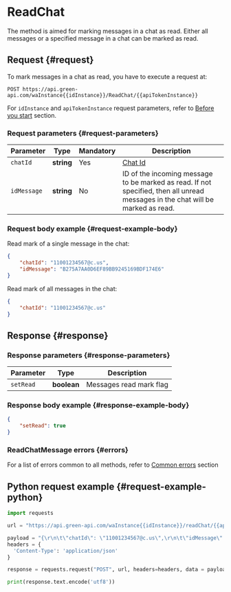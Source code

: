 # ReadChat

The method is aimed for marking messages in a chat as read. Either all messages or a specified message in a chat can be marked as read.

## Request {#request}

To mark messages in a chat as read, you have to execute a request at:
```
POST https://api.green-api.com/waInstance{{idInstance}}/ReadChat/{{apiTokenInstance}}
```

For `idInstance` and `apiTokenInstance` request parameters, refer to [Before you start](../../before-start.md#parameters) section.

### Request parameters {#request-parameters}

Parameter | Type | Mandatory | Description
----- | ----- | ----- | -----
`chatId` | **string** | Yes | [Chat Id](../chat-id.md)
`idMessage` | **string** | No | ID of the incoming message to be marked as read. If not specified, then all unread messages in the chat will be marked as read.

### Request body example {#request-example-body}

Read mark of a single message in the chat:
```json
{
    "chatId": "11001234567@c.us",
    "idMessage": "B275A7AA0D6EF89BB9245169BDF174E6"
}
```

Read mark of all messages in the chat:
```json
{
    "chatId": "11001234567@c.us"
}
```

## Response {#response}

### Response parameters {#response-parameters}

Parameter | Type |  Description
----- | ----- | ----- 
`setRead` | **boolean** | Messages read mark flag

### Response body example {#response-example-body}

```json
{
    "setRead": true
}
```

### ReadChatMessage errors {#errors}

For a list of errors common to all methods, refer to [Common errors](../common-errors.md) section

## Python request example {#request-example-python}

```python
import requests

url = "https://api.green-api.com/waInstance{{idInstance}}/readChat/{{apiTokenInstance}}"

payload = "{\r\n\t\"chatId\": \"11001234567@c.us\",\r\n\t\"idMessage\": \"B275A7AA0D6EF89BB9245169BDF174E6\"\r\n}\r\n"
headers = {
  'Content-Type': 'application/json'
}

response = requests.request("POST", url, headers=headers, data = payload)

print(response.text.encode('utf8'))

```
